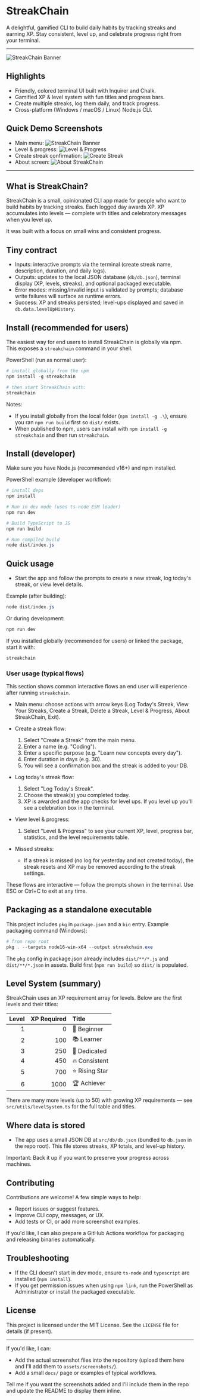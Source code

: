 # StreakChain

A delightful, gamified CLI to build daily habits by tracking streaks and earning XP. Stay consistent, level up, and celebrate progress right from your terminal.

---

![StreakChain Banner](./assets/screenshots/main-menu.png)

## Highlights

- Friendly, colored terminal UI built with Inquirer and Chalk.
- Gamified XP & level system with fun titles and progress bars.
- Create multiple streaks, log them daily, and track progress.
- Cross-platform (Windows / macOS / Linux) Node.js CLI.

## Quick Demo Screenshots
- Main menu: ![StreakChain Banner](./assets/screenshots/main-menu.png)
- Level & progress: ![Level & Progress](./assets/screenshots/level-details.png)
- Create streak confirmation: ![Create Streak](./assets/screenshots/create-streak.png)
- About screen: ![About StreakChain](./assets/screenshots/about.png)


---

## What is StreakChain?

StreakChain is a small, opinionated CLI app made for people who want to build habits by tracking streaks. Each logged day awards XP. XP accumulates into levels — complete with titles and celebratory messages when you level up.

It was built with a focus on small wins and consistent progress.

## Tiny contract

- Inputs: interactive prompts via the terminal (create streak name, description, duration, and daily logs).
- Outputs: updates to the local JSON database (`db/db.json`), terminal display (XP, levels, streaks), and optional packaged executable.
- Error modes: missing/invalid input is validated by prompts; database write failures will surface as runtime errors.
- Success: XP and streaks persisted; level-ups displayed and saved in `db.data.levelUpHistory`.

## Install (recommended for users)

The easiest way for end users to install StreakChain is globally via npm. This exposes a `streakchain` command in your shell.

PowerShell (run as normal user):

```powershell
# install globally from the npm 
npm install -g streakchain

# then start StreakChain with:
streakchain
```

Notes:
- If you install globally from the local folder (`npm install -g .\`), ensure you ran `npm run build` first so `dist/` exists.
- When published to npm, users can install with `npm install -g streakchain` and then run `streakchain`.

## Install (developer)

Make sure you have Node.js (recommended v16+) and npm installed.

PowerShell example (developer workflow):

```powershell
# install deps
npm install

# Run in dev mode (uses ts-node ESM loader)
npm run dev

# Build TypeScript to JS
npm run build

# Run compiled build
node dist/index.js
```

## Quick usage

- Start the app and follow the prompts to create a new streak, log today's streak, or view level details.

Example (after building):

```powershell
node dist/index.js
```

Or during development:

```powershell
npm run dev
```

If you installed globally (recommended for users) or linked the package, start it with:

```powershell
streakchain
```

### User usage (typical flows)

This section shows common interactive flows an end user will experience after running `streakchain`.

- Main menu: choose actions with arrow keys (Log Today's Streak, View Your Streaks, Create a Streak, Delete a Streak, Level & Progress, About StreakChain, Exit).

- Create a streak flow:
	1. Select "Create a Streak" from the main menu.
	2. Enter a name (e.g. "Coding").
	3. Enter a specific purpose (e.g. "Learn new concepts every day").
	4. Enter duration in days (e.g. 30).
	5. You will see a confirmation box and the streak is added to your DB.

- Log today's streak flow:
	1. Select "Log Today's Streak".
	2. Choose the streak(s) you completed today.
	3. XP is awarded and the app checks for level ups. If you level up you'll see a celebration box in the terminal.

- View level & progress:
	1. Select "Level & Progress" to see your current XP, level, progress bar, statistics, and the level requirements table.

- Missed streaks:
	- If a streak is missed (no log for yesterday and not created today), the streak resets and XP may be removed according to the streak settings.

These flows are interactive — follow the prompts shown in the terminal. Use ESC or Ctrl+C to exit at any time.

## Packaging as a standalone executable

This project includes `pkg` in `package.json` and a `bin` entry. Example packaging command (Windows):

```powershell
# from repo root
pkg . --targets node16-win-x64 --output streakchain.exe
```

The `pkg` config in package.json already includes `dist/**/*.js` and `dist/**/*.json` in assets. Build first (`npm run build`) so `dist/` is populated.

## Level System (summary)

StreakChain uses an XP requirement array for levels. Below are the first levels and their titles:

| Level | XP Required | Title |
|-------:|-----------:|:------|
| 1 | 0 | 🌱 Beginner |
| 2 | 100 | 📚 Learner |
| 3 | 250 | 💪 Dedicated |
| 4 | 450 | 🔥 Consistent |
| 5 | 700 | ⭐ Rising Star |
| 6 | 1000 | 🏆 Achiever |

There are many more levels (up to 50) with growing XP requirements — see `src/utils/levelSystem.ts` for the full table and titles.

## Where data is stored

- The app uses a small JSON DB at `src/db/db.json` (bundled to `db.json` in the repo root). This file stores streaks, XP totals, and level-up history.

Important: Back it up if you want to preserve your progress across machines.

## Contributing

Contributions are welcome! A few simple ways to help:

- Report issues or suggest features.
- Improve CLI copy, messages, or UX.
- Add tests or CI, or add more screenshot examples.

If you'd like, I can also prepare a GitHub Actions workflow for packaging and releasing binaries automatically.

## Troubleshooting

- If the CLI doesn't start in dev mode, ensure `ts-node` and `typescript` are installed (`npm install`).
- If you get permission issues when using `npm link`, run the PowerShell as Administrator or install the packaged executable.

## License

This project is licensed under the MIT License. See the `LICENSE` file for details (if present).

---

If you'd like, I can:

- Add the actual screenshot files into the repository (upload them here and I'll add them to `assets/screenshots/`).
- Add a small `docs/` page or examples of typical workflows.

Tell me if you want the screenshots added and I'll include them in the repo and update the README to display them inline.
